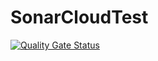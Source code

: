 # SonarCloudTest

[![Quality Gate Status](https://sonarcloud.io/api/project_badges/measure?project=wmakoss_SonarCloudTest&metric=alert_status)](https://sonarcloud.io/summary/new_code?id=wmakoss_SonarCloudTest)
